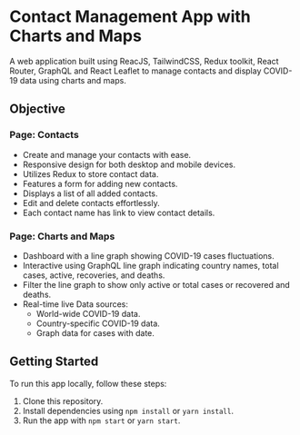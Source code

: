 # Contact Management App with Charts and Maps

A web application built using ReacJS, TailwindCSS, Redux toolkit, React Router, GraphQL and React Leaflet to manage contacts and display COVID-19 data using charts and maps.

## Objective

### Page: Contacts

- Create and manage your contacts with ease.
- Responsive design for both desktop and mobile devices.
- Utilizes Redux to store contact data.
- Features a form for adding new contacts.
- Displays a list of all added contacts.
- Edit and delete contacts effortlessly.
- Each contact name has link to view contact details.

### Page: Charts and Maps

- Dashboard with a line graph showing COVID-19 cases fluctuations.
- Interactive using GraphQL line graph indicating country names, total cases, active, recoveries, and deaths.
- Filter the line graph to show only active or total cases or recovered and deaths.
- Real-time live Data sources:
  - World-wide COVID-19 data.
  - Country-specific COVID-19 data.
  - Graph data for cases with date.


## Getting Started

To run this app locally, follow these steps:

1. Clone this repository.
2. Install dependencies using `npm install` or `yarn install`.
3. Run the app with `npm start` or `yarn start`.
